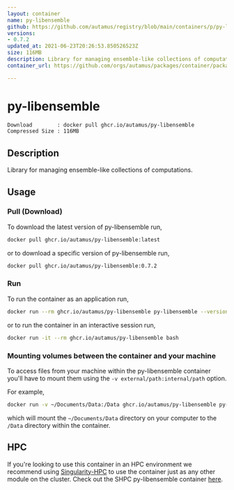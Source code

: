 ```yaml
---
layout: container
name: py-libensemble
github: https://github.com/autamus/registry/blob/main/containers/p/py-libensemble/spack.yaml
versions:
- 0.7.2
updated_at: 2021-06-23T20:26:53.850526523Z
size: 116MB
description: Library for managing ensemble-like collections of computations.
container_url: https://github.com/orgs/autamus/packages/container/package/py-libensemble

---
```

# py-libensemble
```bash 
Download        : docker pull ghcr.io/autamus/py-libensemble
Compressed Size : 116MB
```

## Description
Library for managing ensemble-like collections of computations.

## Usage
### Pull (Download)
To download the latest version of py-libensemble run,

```bash
docker pull ghcr.io/autamus/py-libensemble:latest
```

or to download a specific version of py-libensemble run,

```bash
docker pull ghcr.io/autamus/py-libensemble:0.7.2
```
### Run
To run the container as an application run,
```bash
docker run --rm ghcr.io/autamus/py-libensemble py-libensemble --version
```

or to run the container in an interactive session run,
```bash
docker run -it --rm ghcr.io/autamus/py-libensemble bash
```

### Mounting volumes between the container and your machine
To access files from your machine within the py-libensemble container you'll have to mount them using the `-v external/path:internal/path` option.

For example,
```bash
docker run -v ~/Documents/Data:/Data ghcr.io/autamus/py-libensemble py-libensemble /Data/myData.csv
```
which will mount the `~/Documents/Data` directory on your computer to the `/Data` directory within the container.

## HPC
If you're looking to use this container in an HPC environment we recommend using [Singularity-HPC](https://singularity-hpc.readthedocs.io) to use the container just as any other module on the cluster. Check out the SHPC py-libensemble container [here](https://singularityhub.github.io/singularity-hpc/r/ghcr.io-autamus-py-libensemble/).